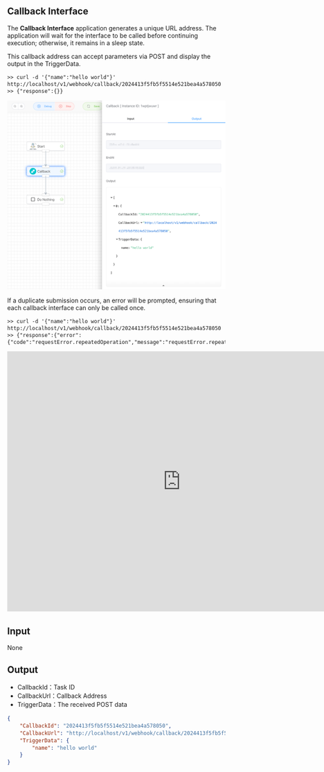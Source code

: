 ## Callback Interface

The **Callback Interface** application generates a unique URL address. The application will wait for the interface to be called before continuing execution; otherwise, it remains in a sleep state.

This callback address can accept parameters via POST and display the output in the TriggerData.

```
>> curl -d '{"name":"hello world"}' http://localhost/v1/webhook/callback/2024413f5fb5f5514e521bea4a578050
>> {"response":{}}
```

<img src="./img/callback.png" alt="image-20241007222842991" style="zoom:50%;" />



If a duplicate submission occurs, an error will be prompted, ensuring that each callback interface can only be called once.

```
>> curl -d '{"name":"hello world"}' http://localhost/v1/webhook/callback/2024413f5fb5f5514e521bea4a578050
>> {"response":{"error":{"code":"requestError.repeatedOperation","message":"requestError.repeatedOperation"}}}
```


<iframe 
    width="800" 
    height="600" 
    src="https://www.youtube.com/embed/FtnGQ510FKs"  frameborder="0" 
    allow="accelerometer; autoplay; encrypted-media; gyroscope; picture-in-picture" 
    allowfullscreen>
</iframe>


## Input

None



## Output

- CallbackId：Task ID
- CallbackUrl：Callback Address
- TriggerData：The received POST data

```json
{
    "CallbackId": "2024413f5fb5f5514e521bea4a578050",
    "CallbackUrl": "http://localhost/v1/webhook/callback/2024413f5fb5f5514e521bea4a578050",
    "TriggerData": {
        "name": "hello world"
    }
}
```

